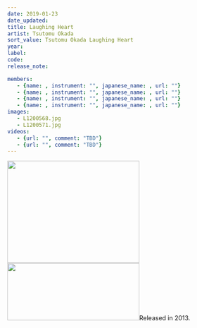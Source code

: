 ```yaml
---
date: 2019-01-23
date_updated: 
title: Laughing Heart
artist: Tsutomu Okada
sort_value: Tsutomu Okada Laughing Heart
year: 
label: 
code: 
release_note: 

members:
   - {name: , instrument: "", japanese_name: , url: ""}
   - {name: , instrument: "", japanese_name: , url: ""}
   - {name: , instrument: "", japanese_name: , url: ""}
   - {name: , instrument: "", japanese_name: , url: ""}
images: 
   - L1200568.jpg
   - L1200571.jpg
videos: 
   - {url: "", comment: "TBD"}
   - {url: "", comment: "TBD"}
---
```

<a href="http://www.jjazzist.com/wp-content/uploads/2018/08/L1200568.jpg"><img class="alignnone size-medium wp-image-3928" src="http://www.jjazzist.com/wp-content/uploads/2018/08/L1200568-300x232.jpg" alt="" width="300" height="232" /></a> <a href="http://www.jjazzist.com/wp-content/uploads/2018/08/L1200571.jpg"><img class="alignnone size-medium wp-image-3929" src="http://www.jjazzist.com/wp-content/uploads/2018/08/L1200571-300x130.jpg" alt="" width="300" height="130" /></a>Released in 2013.
